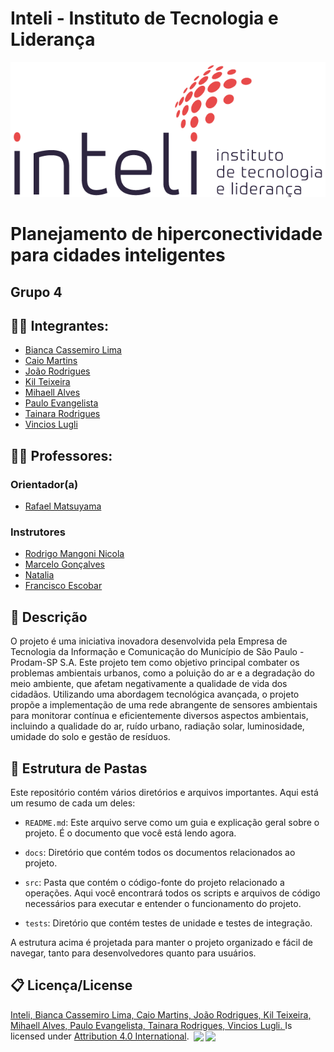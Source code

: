 # Inteli - Instituto de Tecnologia e Liderança 

<p align="center">
<a href= "https://www.inteli.edu.br/"><img src="https://raw.githubusercontent.com/2023M8T2-Inteli/grupo1/main/docs/static/img/inteli.png" alt="Inteli - Instituto de Tecnologia e Liderança" border="0"></a>
</p>

# Planejamento de hiperconectividade para cidades inteligentes

## Grupo 4

## :student: Integrantes: 
- <a href="https://www.linkedin.com/in/bianca-cassemiro/">Bianca Cassemiro Lima</a>
- <a href="https://www.linkedin.com/in/caio-m1849/">Caio Martins</a>
- <a href="https://www.linkedin.com/in/jv-oliveira-rodrigues/">João Rodrigues</a>
- <a href="https://www.linkedin.com/in/kil-matheus-gomes-teixeira-78257020a/">Kil Teixeira</a>
- <a href="https://www.linkedin.com/in/mihaellalves/">Mihaell Alves</a> 
- <a href="https://www.linkedin.com/in/paulo-evangelista/">Paulo Evangelista</a>
- <a href="https://www.linkedin.com/in/tainara-rodrigues-teixeira/"> Tainara Rodrigues</a>
- <a href="https://www.linkedin.com/in/vinicioslugli/">Vincios Lugli</a>

## :teacher: Professores:
### Orientador(a) 
- <a href="https://www.linkedin.com/in/rafaelmatsuyama/">Rafael Matsuyama</a>
### Instrutores
- <a href="https://www.linkedin.com/in/rodrigo-mangoni-nicola-537027158/">Rodrigo Mangoni Nicola</a>
- <a href="https://www.linkedin.com/in/marcelo-gon%C3%A7alves-phd-a550652/">Marcelo Gonçalves</a> 
- <a href="https://www.linkedin.com/in/natalia-k-37a62052//">Natalia</a>
- <a href="https://www.linkedin.com/in/francisco-escobar/">Francisco Escobar</a> 

## 📝 Descrição

O projeto é uma iniciativa inovadora desenvolvida pela Empresa de Tecnologia da Informação e Comunicação do Município de São Paulo - Prodam-SP S.A. Este projeto tem como objetivo principal combater os problemas ambientais urbanos, como a poluição do ar e a degradação do meio ambiente, que afetam negativamente a qualidade de vida dos cidadãos. Utilizando uma abordagem tecnológica avançada, o projeto propõe a implementação de uma rede abrangente de sensores ambientais para monitorar contínua e eficientemente diversos aspectos ambientais, incluindo a qualidade do ar, ruído urbano, radiação solar, luminosidade, umidade do solo e gestão de resíduos.

## 📁 Estrutura de Pastas

Este repositório contém vários diretórios e arquivos importantes. Aqui está um resumo de cada um deles:

- `README.md`: Este arquivo serve como um guia e explicação geral sobre o projeto. É o documento que você está lendo agora.

- `docs`: Diretório que contém todos os documentos relacionados ao projeto.

- `src`: Pasta que contém o código-fonte do projeto relacionado a operações. Aqui você encontrará todos os scripts e arquivos de código necessários para executar e entender o funcionamento do projeto.

- `tests`: Diretório que contém testes de unidade e testes de integração.

A estrutura acima é projetada para manter o projeto organizado e fácil de navegar, tanto para desenvolvedores quanto para usuários.


## 📋 Licença/License

<a rel="cc:attributionURL dct:creator" property="cc:attributionName" href="https://github.com/Inteli-College/2024-T0002-EC09-G04/">Inteli, Bianca Cassemiro Lima, Caio Martins, João Rodrigues, Kil Teixeira, Mihaell Alves, Paulo Evangelista, Tainara Rodrigues, Vincios Lugli. </a> Is licensed under <a href="http://creativecommons.org/licenses/by/4.0/?ref=chooser-v1" target="_blank" rel="license noopener noreferrer" style="display:inline-block;">Attribution 4.0 International</a>. <img style="height:22px!important;margin-left:3px;vertical-align:text-bottom;" src="https://mirrors.creativecommons.org/presskit/icons/cc.svg?ref=chooser-v1"><img style="height:22px!important;margin-left:3px;vertical-align:text-bottom;" src="https://mirrors.creativecommons.org/presskit/icons/by.svg?ref=chooser-v1"><p xmlns:cc="http://creativecommons.org/ns#" xmlns:dct="http://purl.org/dc/terms/"></p>

